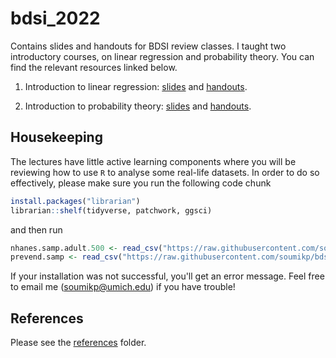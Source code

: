 # bdsi_2022

Contains slides and handouts for BDSI review classes. I taught two introductory courses, on linear regression and probability theory. You can find the relevant resources linked below. 


1. Introduction to linear regression: <a href="https://rpubs.com/soumikp/bdsi2022LinRegSlides">slides</a> and <a href="https://rpubs.com/soumikp/bdsi2022LinRegHandout">handouts</a>.

2. Introduction to probability theory: <a href="https://rpubs.com/soumikp/bdsi2022ProbSlides">slides</a> and <a href="https://rpubs.com/soumikp/bdsi2022ProbHandout">handouts</a>.


## Housekeeping

The lectures have little active learning components where you will be reviewing how to use `R` to analyse some real-life datasets. In order to do so effectively, please make sure you run the following code chunk 

```r
install.packages("librarian")
librarian::shelf(tidyverse, patchwork, ggsci)
```

and then run

```r
nhanes.samp.adult.500 <- read_csv("https://raw.githubusercontent.com/soumikp/bdsi_2022/main/data/nhanes.samp.adult.500.csv")
prevend.samp <- read_csv("https://raw.githubusercontent.com/soumikp/bdsi_2022/main/data/prevend.samp.csv")
```
If your installation was not successful, you'll get an error message. Feel free to email me (soumikp@umich.edu) if you have trouble! 

## References

Please see the [references](https://github.com/soumikp/bdsi_2022/tree/main/references) folder. 
